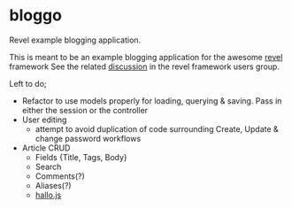 # bloggo

Revel example blogging application.

This is meant to be an example blogging application for the awesome [revel](github.com/robfig/revel "revel") framework
See the related [discussion](https://groups.google.com/forum/#!topic/revel-framework/-Uy98Bsm4y8 "google groups discussion") in the revel framework users group.

Left to do;

*   Refactor to use models properly for loading, querying & saving. Pass in either the session or the controller
*   User editing
    *  attempt to avoid duplication of code surrounding Create, Update &amp; change password workflows
*   Article CRUD
    * Fields {Title, Tags, Body}
    * Search
    * Comments(?)
    * Aliases(?)
    * [hallo.js](http://hallojs.org/ "inline editing")
